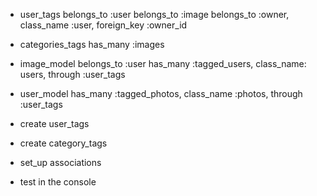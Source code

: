 * user_tags
    belongs_to :user
    belongs_to :image
    belongs_to :owner, class_name :user, foreign_key :owner_id

* categories_tags
    has_many :images

* image_model
    belongs_to :user
    has_many :tagged_users, class_name: users, through :user_tags

* user_model
    has_many :tagged_photos, class_name :photos, through :user_tags

* create user_tags
* create category_tags
* set_up associations
* test in the console

